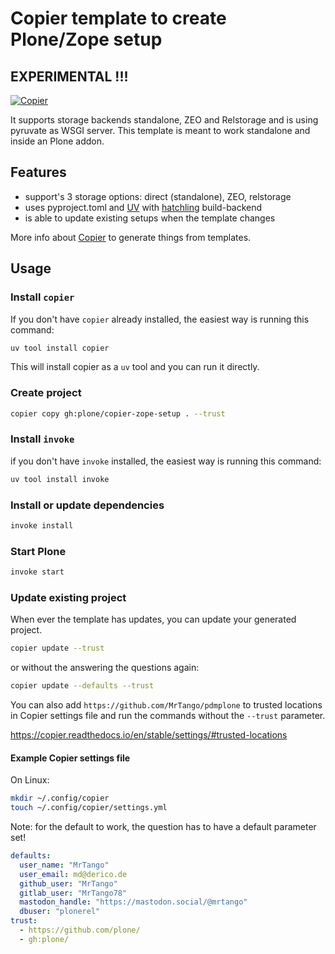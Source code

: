 # Copier template to create Plone/Zope setup
## EXPERIMENTAL !!!

[![Copier](https://img.shields.io/endpoint?url=https://raw.githubusercontent.com/copier-org/copier/master/img/badge/badge-grayscale-inverted-border-orange.json)](https://github.com/copier-org/copier)

It supports storage backends standalone, ZEO and Relstorage and is using pyruvate as WSGI server.
This template is meant to work standalone and inside an Plone addon.

## Features

- support's 3 storage options: direct (standalone), ZEO, relstorage
- uses pyproject.toml and [UV](https://docs.astral.sh/uv/) with [hatchling](https://hatch.pypa.io/1.13/config/build/#build-system) build-backend
- is able to update existing setups when the template changes

More info about [Copier](https://copier.readthedocs.io/en/stable/) to generate things from templates.


## Usage

### Install `copier`

If you don't have `copier` already installed, the easiest way is running this command:

```sh
uv tool install copier
```

This will install copier as a `uv` tool and you can run it directly.

### Create project

```sh
copier copy gh:plone/copier-zope-setup . --trust
```

### Install `invoke`

if you don't have `invoke` installed, the easiest way is running this command:

```sh
uv tool install invoke
```


### Install or update dependencies

```sh
invoke install
```

### Start Plone

```sh
invoke start
```

### Update existing project

When ever the template has updates, you can update your generated project.

```sh
copier update --trust
```

or without the answering the questions again:

```sh
copier update --defaults --trust
```

You can also add `https://github.com/MrTango/pdmplone` to trusted locations in Copier settings file and run the commands without the `--trust` parameter.

https://copier.readthedocs.io/en/stable/settings/#trusted-locations

#### Example Copier settings file

On Linux:

```sh
mkdir ~/.config/copier
touch ~/.config/copier/settings.yml
```

Note: for the default to work, the question has to have a default parameter set!

```yml
defaults:
  user_name: "MrTango"
  user_email: md@derico.de
  github_user: "MrTango"
  gitlab_user: "MrTango78"
  mastodon_handle: "https://mastodon.social/@mrtango"
  dbuser: "plonerel"
trust:
  - https://github.com/plone/
  - gh:plone/
```